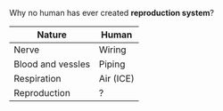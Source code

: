 Why no human has ever created **reproduction system**?

| Nature            | Human     |
|-------------------|-----------|
| Nerve             | Wiring    |
| Blood and vessles | Piping    |
| Respiration       | Air (ICE) |
| Reproduction      | ?         |

